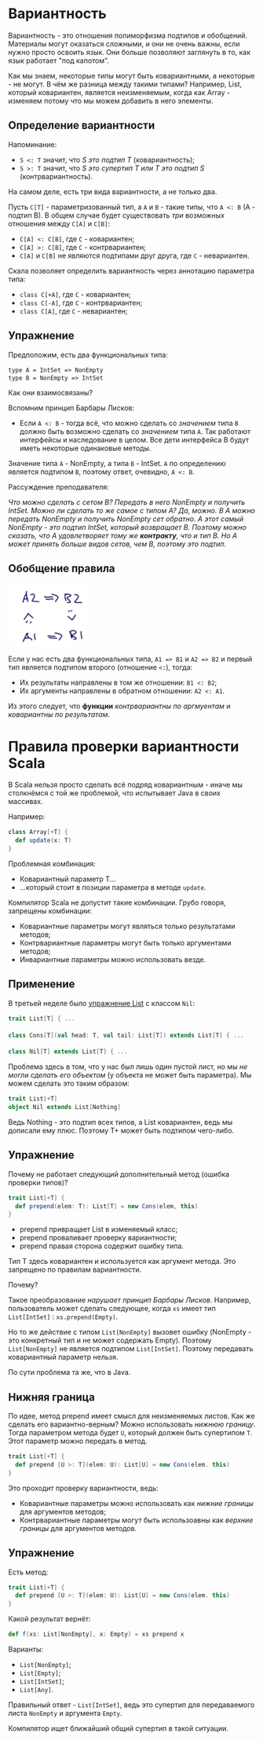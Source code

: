 # Вариантность

Вариантность - это отношения полиморфизма подтипов и обобщений. Материалы могут оказаться сложными, и они не очень важны, если нужно просто освоить язык. Они больше позволяют заглянуть в то, как язык работает "под капотом".

Как мы знаем, некоторые типы могут быть ковариантными, а некоторые - не могут. В чём же разница между такими типами? Например, List, который ковариантен, является неизменяемым, когда как Array - изменяем потому что мы можем добавить в него элементы. 

## Определение вариантности

Напоминание:

- `S <: T` значит, что *S это подтип T* (ковариантность);
- `S >: T` значит, что *S это супертип T или T это подтип S* (контрвариантность).

На самом деле, есть три вида вариантности, а не только два.

Пусть `C[T]` - параметризованный тип, а `A` и `B` - такие типы, что `A <: B` (A - подтип B). В общем случае будет существовать *три* возможных отношения между `C[A]` и `C[B]`:

- `C[A] <: C[B]`, где `C` - ковариантен;
- `C[A] >: C[B]`, где `C` - контрвариантен;
- `C[A]` и `C[B]` не являются подтипами друг друга, где `C` - невариантен.

Скала позволяет определить вариантность через аннотацию параметра типа:

- `class C[+A]`, где `C` - ковариантен;
- `class C[-A]`, где `C` - контрвариантен;
- `class C[A]`, где `C` - невариантен;


## Упражнение

Предположим, есть два функциональных типа:

```
type A = IntSet => NonEmpty
type B = NonEmpty => IntSet
```

Как они взаимосвязаны?

Вспомним принцип Барбары Лисков:

- Если `A <: B` - тогда всё, что можно сделать со *значением* типа `B` должно быть возможно сделать со *значением* типа `A`. Так работают интерфейсы и наследование в целом. Все дети интерфейса B будут иметь некоторые одинаковые методы. 

Значение типа `A` - NonEmpty, а типа `B` - IntSet. `A` по определению является подтипом `B`, поэтому ответ, очевидно, `A <: B`.

Рассуждение преподавателя:

*Что можно сделать с сетом B? Передать в него NonEmpty и получить IntSet. Можно ли сделать то же самое с типом A? Да, можно. В A можно передать NonEmpty и получить NonEmpty сет обратно. А этот самый NonEmpty - это подтип IntSet, который возвращает B. Поэтому можно сказать, что A удовлетворяет тому же **контракту**, что и тип B. Но A может принять больше видов сетов, чем B, поэтому это подтип.*


## Обобщение правила

![6](img/6.png)

Если у нас есть два функциональных типа, `A1 => B1` и `A2 => B2` и первый тип является подтипом второго (отношение `<:`), тогда:

- Их результаты направлены в том же отношении: `B1 <: B2`;
- Их аргументы направлены в обратном отношении: `A2 <: A1`.

Из этого следует, что **функции** *контрвариантны по аргмуентам* и *ковариантны по результатам*.


# Правила проверки вариантности Scala

В Scala нельзя просто сделать всё подряд ковариантным - иначе мы столкнёмся с той же проблемой, что испытывает Java в своих массивах. 

Например:

```scala
class Array[+T] {
  def update(x: T)
}
```

Проблемная комбинация:

- Ковариантный параметр T...
- ...который стоит в позиции параметра в методе `update`.

Компилятор Scala не допустит такие комбинации. Грубо говоря, запрещены комбинации:

- Ковариантные параметры могут являться только результатами методов;
- Контрвариантные параметры могут быть только аргументами методов;
- Инвариантные параметры можно использовать везде.


## Применение

В третьей неделе было [упражнение List](../../Week%203/Projects/List/src/scala/main/List.scala) c классом `Nil`:

```scala
trait List[T] { ...

class Cons[T](val head: T, val tail: List[T]) extends List[T] { ...

class Nil[T] extends List[T] { ...
```

Проблема здесь в том, что у нас был лишь один пустой лист, но мы *не могли сделать его объектом* (у объекта не может быть параметра). Мы можем сделать это таким образом:

```scala
trait List[+T] 
object Nil extends List[Nothing]
```

Ведь Nothing - это подтип всех типов, а List ковариантен, ведь мы дописали ему плюс. Поэтому T+ может быть подтипом чего-либо. 


## Упражнение

Почему не работает следующий дополнительный метод (ошибка проверки типов)?

```scala
trait List[+T] {
  def prepend(elem: T): List[T] = new Cons(elem, this)
}
```

- prepend привращает List в изменяемый класс;
- prepend проваливает проверку вариантности;
- prepend правая сторона содержит ошибку типа.

Тип T здесь ковариантен и используется как аргумент метода. Это запрещено по правилам вариантности. 

Почему?

Такое преобразование *нарушает принцип Барбары Лисков*. Например, пользователь может сделать следующее, когда `xs` имеет тип `List[IntSet]` : `xs.prepend(Empty)`. 

Но то же действие с типом `List[NonEmpty]` вызовет ошибку (NonEmpty - это конкретный тип и не может содержать Empty). Поэтому `List[NonEmpty]` не является подтипом `List[IntSet]`. Поэтому передавать ковариантный параметр нельзя.

По сути проблема та же, что в Java.


## Нижняя граница

По идее, метод prepend имеет смысл для неизменяемых листов. Как же сделать его вариантно-верным? Можно использовать *нижнюю границу*. Тогда параметром метода будет `U`, который должен быть супертипом `T`. Этот параметр можно передать в метод. 

```scala
trait List[+T] {
  def prepend [U >: T](elem: U): List[U] = new Cons(elem. this)
}
```

Это проходит проверку вариантности, ведь:

- Ковариантные параметры можно использовать как *нижние границы* для аргументов методов;
- Контрвариантные параметры могут быть использоавны как *верхние границы* для аргументов методов.


## Упражнение

Есть метод:

```scala
trait List[+T] {
  def prepend [U >: T](elem: U): List[U] = new Cons(elem. this)
}
```

Какой результат вернёт:

```scala
def f(xs: List[NonEmpty], x: Empty) = xs prepend x
```

Варианты:

- `List[NonEmpty]`;
- `List[Empty]`;
- `List[IntSet]`;
- `List[Any]`.

Правильный ответ - `List[IntSet]`, ведь это супертип для передаваемого листа `NonEmpty` и аргумента `Empty`.

Компилятор ищет ближайший общий супертип в такой ситуации.